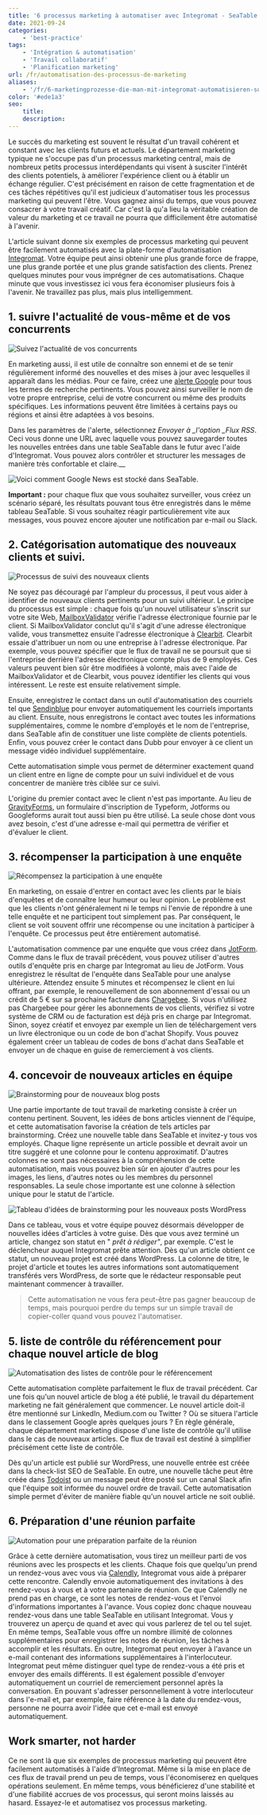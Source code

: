 ```yaml
---
title: '6 processus marketing à automatiser avec Integromat - SeaTable'
date: 2021-09-24
categories:
    - 'best-practice'
tags: 
    - 'Intégration & automatisation'
    - 'Travail collaboratif'
    - 'Planification marketing'
url: /fr/automatisation-des-processus-de-marketing
aliases:
    - '/fr/6-marketingprozesse-die-man-mit-integromat-automatisieren-sollte'
color: '#ede1a3'
seo:
    title:
    description:
---
```


Le succès du marketing est souvent le résultat d'un travail cohérent et constant avec les clients futurs et actuels. Le département marketing typique ne s'occupe pas d'un processus marketing central, mais de nombreux petits processus interdépendants qui visent à susciter l'intérêt des clients potentiels, à améliorer l'expérience client ou à établir un échange régulier. C'est précisément en raison de cette fragmentation et de ces tâches répétitives qu'il est judicieux d'automatiser tous les processus marketing qui peuvent l'être. Vous gagnez ainsi du temps, que vous pouvez consacrer à votre travail créatif. Car c'est là qu'a lieu la véritable création de valeur du marketing et ce travail ne pourra que difficilement être automatisé à l'avenir.

L'article suivant donne six exemples de processus marketing qui peuvent être facilement automatisés avec la plate-forme d'automatisation [Integromat](https://integromat.io/). Votre équipe peut ainsi obtenir une plus grande force de frappe, une plus grande portée et une plus grande satisfaction des clients. Prenez quelques minutes pour vous imprégner de ces automatisations. Chaque minute que vous investissez ici vous fera économiser plusieurs fois à l'avenir. Ne travaillez pas plus, mais plus intelligemment.

## 1\. suivre l'actualité de vous-même et de vos concurrents

![Suivez l'actualité de vos concurrents](monitor-the-news-of-your-competition-711x290.png)

En marketing aussi, il est utile de connaître son ennemi et de se tenir régulièrement informé des nouvelles et des mises à jour avec lesquelles il apparaît dans les médias. Pour ce faire, créez une [alerte Google](https://www.google.de/alerts) pour tous les termes de recherche pertinents. Vous pouvez ainsi surveiller le nom de votre propre entreprise, celui de votre concurrent ou même des produits spécifiques. Les informations peuvent être limitées à certains pays ou régions et ainsi être adaptées à vos besoins.

Dans les paramètres de l'alerte, sélectionnez _Envoyer à \_l'option \_Flux RSS_. Ceci vous donne une URL avec laquelle vous pouvez sauvegarder toutes les nouvelles entrées dans une table SeaTable dans le futur avec l'aide d'Integromat. Vous pouvez alors contrôler et structurer les messages de manière très confortable et claire.\_\_

![Voici comment Google News est stocké dans SeaTable.](google-news-seatable.png)

**Important :** pour chaque flux que vous souhaitez surveiller, vous créez un scénario séparé, les résultats pouvant tous être enregistrés dans le même tableau SeaTable. Si vous souhaitez réagir particulièrement vite aux messages, vous pouvez encore ajouter une notification par e-mail ou Slack.

## 2\. Catégorisation automatique des nouveaux clients et suivi.

![Processus de suivi des nouveaux clients](follow-up-on-customers.png)

Ne soyez pas découragé par l'ampleur du processus, il peut vous aider à identifier de nouveaux clients pertinents pour un suivi ultérieur. Le principe du processus est simple : chaque fois qu'un nouvel utilisateur s'inscrit sur votre site Web, [MailboxValidator](https://www.mailboxvalidator.com/) vérifie l'adresse électronique fournie par le client. Si MailboxValidator conclut qu'il s'agit d'une adresse électronique valide, vous transmettez ensuite l'adresse électronique à [Clearbit](https://clearbit.com/). Clearbit essaie d'attribuer un nom ou une entreprise à l'adresse électronique. Par exemple, vous pouvez spécifier que le flux de travail ne se poursuit que si l'entreprise derrière l'adresse électronique compte plus de 9 employés. Ces valeurs peuvent bien sûr être modifiées à volonté, mais avec l'aide de MailboxValidator et de Clearbit, vous pouvez identifier les clients qui vous intéressent. Le reste est ensuite relativement simple.

Ensuite, enregistrez le contact dans un outil d'automatisation des courriels tel que [Sendinblue](https://de.sendinblue.com/) pour envoyer automatiquement les courriels importants au client. Ensuite, nous enregistrons le contact avec toutes les informations supplémentaires, comme le nombre d'employés et le nom de l'entreprise, dans SeaTable afin de constituer une liste complète de clients potentiels. Enfin, vous pouvez créer le contact dans Dubb pour envoyer à ce client un message vidéo individuel supplémentaire.

Cette automatisation simple vous permet de déterminer exactement quand un client entre en ligne de compte pour un suivi individuel et de vous concentrer de manière très ciblée sur ce suivi.

L'origine du premier contact avec le client n'est pas importante. Au lieu de [GravityForms](https://www.gravityforms.com/), un formulaire d'inscription de Typeform, Jotforms ou Googleforms aurait tout aussi bien pu être utilisé. La seule chose dont vous avez besoin, c'est d'une adresse e-mail qui permettra de vérifier et d'évaluer le client.

## 3\. récompenser la participation à une enquête

![Récompensez la participation à une enquête](incentive-for-a-survey.png)

En marketing, on essaie d'entrer en contact avec les clients par le biais d'enquêtes et de connaître leur humeur ou leur opinion. Le problème est que les clients n'ont généralement ni le temps ni l'envie de répondre à une telle enquête et ne participent tout simplement pas. Par conséquent, le client se voit souvent offrir une récompense ou une incitation à participer à l'enquête. Ce processus peut être entièrement automatisé.

L'automatisation commence par une enquête que vous créez dans [JotForm](https://jotform.com/). Comme dans le flux de travail précédent, vous pouvez utiliser d'autres outils d'enquête pris en charge par Integromat au lieu de JotForm. Vous enregistrez le résultat de l'enquête dans SeaTable pour une analyse ultérieure. Attendez ensuite 5 minutes et récompensez le client en lui offrant, par exemple, le renouvellement de son abonnement d'essai ou un crédit de 5 € sur sa prochaine facture dans [Chargebee](https://www.chargebee.com/). Si vous n'utilisez pas Chargebee pour gérer les abonnements de vos clients, vérifiez si votre système de CRM ou de facturation est déjà pris en charge par Integromat. Sinon, soyez créatif et envoyez par exemple un lien de téléchargement vers un livre électronique ou un code de bon d'achat Shopify. Vous pouvez également créer un tableau de codes de bons d'achat dans SeaTable et envoyer un de chaque en guise de remerciement à vos clients.

## 4\. concevoir de nouveaux articles en équipe

![Brainstorming pour de nouveaux blog posts](brainstorm-new-blog-posts-711x317.png)

Une partie importante de tout travail de marketing consiste à créer un contenu pertinent. Souvent, les idées de bons articles viennent de l'équipe, et cette automatisation favorise la création de tels articles par brainstorming. Créez une nouvelle table dans SeaTable et invitez-y tous vos employés. Chaque ligne représente un article possible et devrait avoir un titre suggéré et une colonne pour le contenu approximatif. D'autres colonnes ne sont pas nécessaires à la compréhension de cette automatisation, mais vous pouvez bien sûr en ajouter d'autres pour les images, les liens, d'autres notes ou les membres du personnel responsables. La seule chose importante est une colonne à sélection unique pour le statut de l'article.

![Tableau d'idées de brainstorming pour les nouveaux posts WordPress](brainstorming-to-wordpress.png)

Dans ce tableau, vous et votre équipe pouvez désormais développer de nouvelles idées d'articles à votre guise. Dès que vous avez terminé un article, changez son statut en " _prêt à rédiger"_, par exemple. C'est le déclencheur auquel Integromat prête attention. Dès qu'un article obtient ce statut, un nouveau projet est créé dans WordPress. La colonne de titre, le projet d'article et toutes les autres informations sont automatiquement transférés vers WordPress, de sorte que le rédacteur responsable peut maintenant commencer à travailler.

> Cette automatisation ne vous fera peut-être pas gagner beaucoup de temps, mais pourquoi perdre du temps sur un simple travail de copier-coller quand vous pouvez l'automatiser.

## 5\. liste de contrôle du référencement pour chaque nouvel article de blog

![Automatisation des listes de contrôle pour le référencement](seo-checklist-automation-711x234.png)

Cette automatisation complète parfaitement le flux de travail précédent. Car une fois qu'un nouvel article de blog a été publié, le travail du département marketing ne fait généralement que commencer. Le nouvel article doit-il être mentionné sur LinkedIn, Medium.com ou Twitter ? Où se situera l'article dans le classement Google après quelques jours ? En règle générale, chaque département marketing dispose d'une liste de contrôle qu'il utilise dans le cas de nouveaux articles. Ce flux de travail est destiné à simplifier précisément cette liste de contrôle.

Dès qu'un article est publié sur WordPress, une nouvelle entrée est créée dans la check-list SEO de SeaTable. En outre, une nouvelle tâche peut être créée dans [Todoist](https://todoist.com/) ou un message peut être posté sur un canal Slack afin que l'équipe soit informée du nouvel ordre de travail. Cette automatisation simple permet d'éviter de manière fiable qu'un nouvel article ne soit oublié.

## 6\. Préparation d'une réunion parfaite

![Automation pour une préparation parfaite de la réunion](meeting-preparation-711x192.png)

Grâce à cette dernière automatisation, vous tirez un meilleur parti de vos réunions avec les prospects et les clients. Chaque fois que quelqu'un prend un rendez-vous avec vous via [Calendly](https://calendly.com/), Integromat vous aide à préparer cette rencontre. Calendly envoie automatiquement des invitations à des rendez-vous à vous et à votre partenaire de réunion. Ce que Calendly ne prend pas en charge, ce sont les notes de rendez-vous et l'envoi d'informations importantes à l'avance. Vous copiez donc chaque nouveau rendez-vous dans une table SeaTable en utilisant Integromat. Vous y trouverez un aperçu de quand et avec qui vous parlerez de tel ou tel sujet. En même temps, SeaTable vous offre un nombre illimité de colonnes supplémentaires pour enregistrer les notes de réunion, les tâches à accomplir et les résultats. En outre, Integromat peut envoyer à l'avance un e-mail contenant des informations supplémentaires à l'interlocuteur. Integromat peut même distinguer quel type de rendez-vous a été pris et envoyer des emails différents. Il est également possible d'envoyer automatiquement un courriel de remerciement personnel après la conversation. En pouvant s'adresser personnellement à votre interlocuteur dans l'e-mail et, par exemple, faire référence à la date du rendez-vous, personne ne pourra avoir l'idée que cet e-mail est envoyé automatiquement.

## Work smarter, not harder

Ce ne sont là que six exemples de processus marketing qui peuvent être facilement automatisés à l'aide d'Integromat. Même si la mise en place de ces flux de travail prend un peu de temps, vous l'économiserez en quelques opérations seulement. En même temps, vous bénéficierez d'une stabilité et d'une fiabilité accrues de vos processus, qui seront moins laissés au hasard. Essayez-le et automatisez vos processus marketing.

